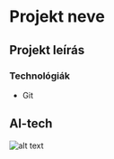 # Projekt neve

## Projekt leírás

### Technológiák

- Git

## Al-tech

![alt text](krumplikirály.jpg)